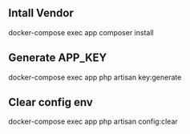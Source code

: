 ## Intall Vendor
docker-compose exec app composer install

## Generate APP_KEY
docker-compose exec app php artisan key:generate

## Clear config env
docker-compose exec app php artisan config:clear